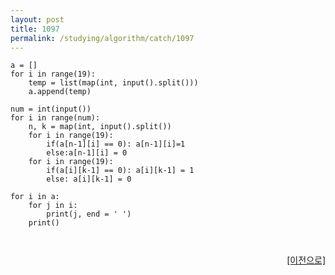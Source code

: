 ```yaml
---
layout: post
title: 1097
permalink: /studying/algorithm/catch/1097
---
```


```
a = []
for i in range(19):
    temp = list(map(int, input().split()))
    a.append(temp)

num = int(input())
for i in range(num):
    n, k = map(int, input().split())
    for i in range(19):
        if(a[n-1][i] == 0): a[n-1][i]=1
        else:a[n-1][i] = 0
    for i in range(19):
        if(a[i][k-1] == 0): a[i][k-1] = 1
        else: a[i][k-1] = 0
    
for i in a:
    for j in i:
        print(j, end = ' ')
    print()

    

```
  
    
    
<div style="text-align: right"> <a href = 'https://namhyo01.github.io/studying/algorithm/catch'> [이전으로] </a> </div>
